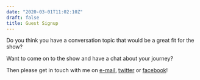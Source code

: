 ```yaml
---
date: "2020-03-01T11:02:10Z"
draft: false
title: Guest Signup
---
```


Do you think you have a conversation topic that would be a great fit for the show?

Want to come on to the show and have a chat about your journey?

Then please get in touch with me on [e-mail](mailto:chris@cloudwithchris.com), [twitter](https://twitter.com/cloudwithchris) or [facebook](https://www.facebook.com/cloudwithchris)!